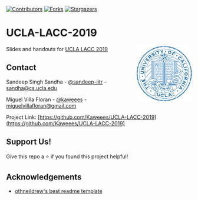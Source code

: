 [![Contributors][contributors-shield]][contributors-url]
[![Forks][forks-shield]][forks-url]
[![Stargazers][stars-shield]][stars-url]

# UCLA-LACC-2019

[<img src="assets/img/ucla-logo.png" align="right" width="150">](https://github.com/Kaweees/UCLA-LACC-2019)

Slides and handouts for [UCLA LACC 2019](https://sites.google.com/site/computingcircle/2019-summer)

<!-- CONTACT -->
## Contact

Sandeep Singh Sandha - [@sandeep-iitr](https://github.com/sandeep-iitr) - sandha@cs.ucla.edu

Miguel Villa Floran - [@kaweees](https://twitter.com/kaweees1) - miguelvillafloran@gmail.com

Project Link: [https://github.com/Kaweees/UCLA-LACC-2019](https://github.com/Kaweees/UCLA-LACC-2019)

## Support Us!
Give this repo a ⭐️ if you found this project helpful!

## Acknowledgements

-   [othneildrew's best readme template](https://github.com/othneildrew/Best-README-Template)

[contributors-shield]: https://img.shields.io/github/contributors/Kaweees/UCLA-LACC-2019.svg?style=for-the-badge
[contributors-url]: https://github.com/Kaweees/UCLA-LACC-2019/graphs/contributors
[forks-shield]: https://img.shields.io/github/forks/Kaweees/UCLA-LACC-2019.svg?style=for-the-badge
[forks-url]: https://github.com/Kaweees/UCLA-LACC-2019/network/members
[stars-shield]: https://img.shields.io/github/stars/Kaweees/UCLA-LACC-2019.svg?style=for-the-badge
[stars-url]: https://github.com/Kaweees/UCLA-LACC-2019/stargazers
